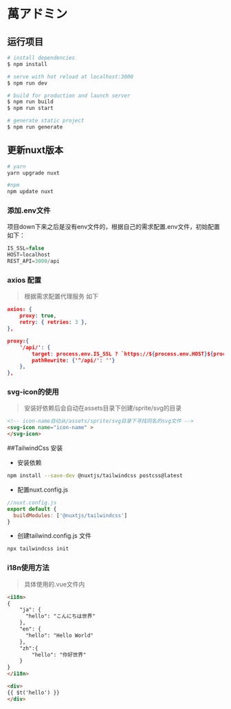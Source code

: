 # 萬アドミン

## 运行项目

```bash
# install dependencies
$ npm install

# serve with hot reload at localhost:3000
$ npm run dev

# build for production and launch server
$ npm run build
$ npm run start

# generate static project
$ npm run generate
```

## 更新nuxt版本
```bash
# yarn
yarn upgrade nuxt

#npm 
npm update nuxt
```

### 添加.env文件
项目down下来之后是没有env文件的，根据自己的需求配置.env文件，初始配置如下：
```javascript
IS_SSL=false
HOST=localhost
REST_API=3000/api
```


### axios 配置 
>根据需求配置代理服务 如下
```json
axios: {
    proxy: true,
    retry: { retries: 3 },
},

proxy:{
    '/api/': {
        target: process.env.IS_SSL ? `https://${process.env.HOST}${process.env.REST_API}` : `http://${process.env.HOST}${process.env.REST_API}`,
        pathRewrite: {'^/api/': ''}
    },
},

```

### svg-icon的使用
>安装好依赖后会自动在assets目录下创建/sprite/svg的目录 

``` html
<!-- icon-name自动从/assets/sprite/svg目录下寻找同名的svg文件 -->
<svg-icon name="icon-name" >
</svg-icon>
```



##TailwindCss 安装

- 安装依赖
```bash
npm install --save-dev @nuxtjs/tailwindcss postcss@latest
```

- 配置nuxt.config.js
```javascript
//nuxt.config.js
export default {
  buildModules: ['@nuxtjs/tailwindcss']
}
```

- 创建tailwind.config.js 文件 
```bash
npx tailwindcss init
```


### i18n使用方法
> 具体使用的.vue文件内
```html
<i18n>
{
    "ja": {
      "hello": "こんにちは世界"
    },
    "en": {
      "hello": "Hello World"
    },
    "zh":{
        "hello": "你好世界"
    }
}
</i18n>
```

```html
<div>
{{ $t('hello') }}
</div>
```